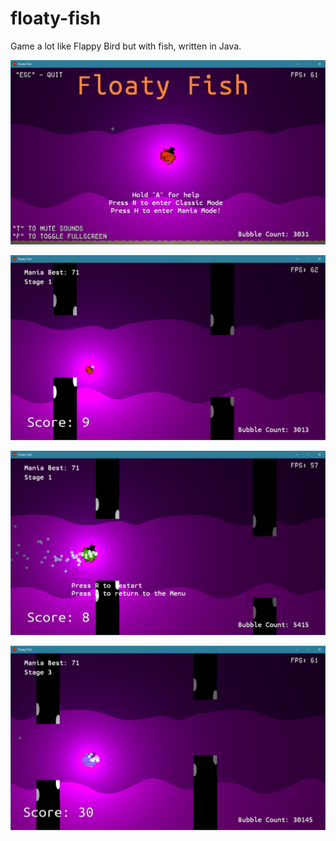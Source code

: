 # floaty-fish
Game a lot like Flappy Bird but with fish, written in Java.

<img src="screenshots/title_screen.png"
     alt="Title Screen"
     style="align='middle'" />
     
<img src="screenshots/tiny_fish.png"
     alt="tiny fish"
     style="align='middle'" />
     
<img src="screenshots/crash.png"
     alt="crash"
     style="align='middle'" />
     
<img src="screenshots/ghost.png"
     alt="ghost-fish"
     style="align='middle'" />